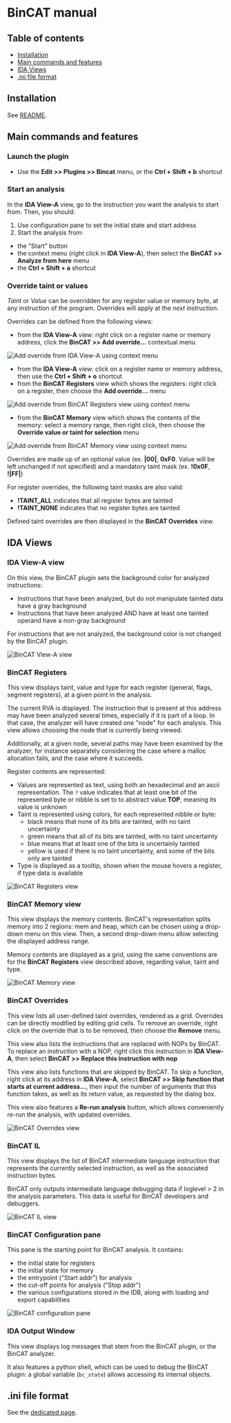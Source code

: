 # BinCAT manual

## Table of contents
* [Installation](#installation)
* [Main commands and features](#main-commands-and-features)
* [IDA Views](#ida-views)
* [.ini file format](#ini-file-format)

## Installation
See [README](../README.md#installation).

## Main commands and features

### Launch the plugin
* Use the **Edit >> Plugins >> Bincat** menu, or the **Ctrl + Shift + b**
  shortcut

### Start an analysis
In the **IDA View-A** view, go to the instruction you want the analysis to
start from. Then, you should:
1. Use configuration pane to set the initial state and start address
2. Start the analysis from:
  * the "Start" button
  * the context menu (right click in **IDA View-A**), then select the
  **BinCAT >> Analyze from here** menu
  * the **Ctrl + Shift + a** shortcut

### Override taint or values
*Taint* or *Value* can be overridden for any register value or memory byte, at
any instruction of the program. Overrides will apply at the *next* instruction.

Overrides can be defined from the following views:
* from the **IDA View-A** view: right click on a register name or memory
  address, click the **BinCAT >> Add override...** contextual menu

![Add override from IDA View-A using context menu](img/add-override-view-a.png)

* from the **IDA View-A** view: click on a register name or memory address,
  then use the **Ctrl + Shift + o** shortcut
* from the **BinCAT Registers** view which shows the registers: right click on
  a register, then choose the **Add override...** menu

![Add override from BinCAT Registers view using context menu](img/add-taint-override-registers-view.png)

* from the **BinCAT Memory** view which shows the contents of the memory: select
  a memory range, then right click, then choose the **Override value or taint for
  selection** menu

![Add override from BinCAT Memory view using context menu](img/add-taint-override-memory-view.png)

Overrides are made up of an optional value (ex. **|00|**, **0xF0**. Value will be left unchanged if not specified) and a mandatory taint mask (ex. **!0x0F**, **!|FF|**)

For register overrides, the following taint masks are also valid:
* **!TAINT_ALL** indicates that all register bytes are tainted
* **!TAINT_NONE** indicates that no register bytes are tainted

Defined taint overrides are then displayed in the **BinCAT Overrides** view.

## IDA Views

### IDA View-A view
On this view, the BinCAT plugin sets the background color for analyzed
instructions:
* Instructions that have been analyzed, but do not manipulate tainted data have
  a gray background
* Instructions that have been analyzed AND have at least one tainted operand
  have a non-gray background

For instructions that are not analyzed, the background color is not changed by
the BinCAT plugin.

![BinCAT View-A view](img/ida-view-A.png)

### BinCAT Registers
This view displays taint, value and type for each register (general, flags,
segment registers), at a given point in the analysis.

The current RVA is displayed. The instruction that is present at this address
may have been analyzed several times, especially if it is part of a loop. In
that case, the analyzer will have created one "node" for each analysis. This
view allows choosing the node that is currently being viewed.

Additionally, at a given node, several paths may have been examined by the
analyzer, for instance separately considering the case where a malloc
allocation fails, and the case where it succeeds.

Register contents are represented:
* Values are represented as text, using both an hexadecimal and an ascii
  representation. The `?` value indicates that at least one bit of the
  represented byte or nibble is set to to abstract value **TOP**, meaning its
  value is unknown
* Taint is represented using colors, for each represented nibble or byte:
  * black means that none of its bits are tainted, with no taint uncertainty
  * green means that all of its bits are tainted, with no taint uncertainty
  * blue means that at least one of the bits is uncertainly tainted
  * yellow is used if there is no taint uncertainty, and some of the bits only
    are tainted
* Type is displayed as a tooltip, shown when the mouse hovers a register, if
  type data is available

![BinCAT Registers view](img/bincat-registers.png)

### BinCAT Memory view

This view displays the memory contents. BinCAT's representation splits memory
into 2 regions: mem and heap, which can be chosen using a drop-down
menu on this view. Then, a second drop-down menu allow selecting the displayed
address range.

Memory contents are displayed as a grid, using the same conventions are for the **BinCAT Registers** view described above, regarding value, taint and type.

![BinCAT Memory view](img/bincat-memory.png)

### BinCAT Overrides

This view lists all user-defined taint overrides, rendered as a grid. Overrides
can be directly modified by editing grid cells. To remove an override, right
click on the override that is to be removed, then choose the **Remove** menu.

This view also lists the instructions that are replaced with NOPs by BinCAT. To
replace an instruction with a NOP, right click this instruction in **IDA
View-A**, then select **BinCAT >> Replace this instruction with nop**

This view also lists functions that are skipped by BinCAT. To skip a function,
right click at its address in **IDA View-A**, select **BinCAT >> Skip function
that starts at current address...**, then input the number of arguments that
this function takes, as well as its return value, as requested by the dialog
box.

This view also features a **Re-run analysis** button, which allows conveniently
re-run the analysis, with updated overrides.

![BinCAT Overrides view](img/bincat-overrides.png)

### BinCAT IL

This view displays the list of BinCAT intermediate language instruction that
represents the currently selected instruction, as well as the associated
instruction bytes. 

BinCAT only outputs intermediate language debugging data if loglevel > 2 in the
analysis parameters. This data is useful for BinCAT developers and debuggers.

![BinCAT IL view](img/bincat-il.png)

### BinCAT Configuration pane

This pane is the starting point for BinCAT analysis. It contains:
* the initial state for registers
* the initial state for memory
* the entrypoint ("Start addr") for analysis
* the cut-off points for analysis ("Stop addr")
* the various configurations stored in the IDB, along with loading and export capabilities

![BinCAT configuration pane](img/bincat-conf-pane.png)

### IDA Output Window

This view displays log messages that stem from the BinCAT plugin, or the BinCAT
analyzer.

It also features a python shell, which can be used to debug the BinCAT plugin:
a global variable (`bc_state`) allows accessing its internal objects.

## .ini file format

See the [dedicated page](ini_format.md).
